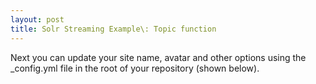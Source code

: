 ```yaml
---
layout: post
title: Solr Streaming Example\: Topic function
---
```

Next you can update your site name, avatar and other options using the _config.yml file in the root of your repository (shown below).
